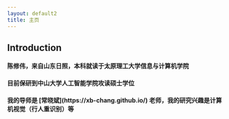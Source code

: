 ```yaml
---
layout: default2
title: 主页
---
```


<div class="wrap-post">
  <h2>Introduction</h2>
  
  <h4>陈修伟，来自山东日照，本科就读于太原理工大学信息与计算机学院</h4>
  
  <h4>目前保研到中山大学人工智能学院攻读硕士学位</h4>
  
  <h4>我的导师是 [常晓斌](https://xb-chang.github.io/) 老师，我的研究兴趣是计算机视觉（行人重识别）等</h4>



</div>


